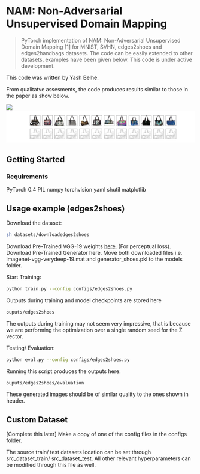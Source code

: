 # NAM: Non-Adversarial Unsupervised Domain Mapping
> PyTorch implementation of NAM: Non-Adversarial Unsupervised Domain Mapping [1] for MNIST, SVHN, edges2shoes and edges2handbags datasets. The code can be easily extended to other datasets, examples have been given below. This code is under active development.

This code was written by Yash Belhe.

From qualitatve assesments, the code produces results similar to those in the paper as show below.

![](sample_images/dges2shoes.png)
![](sample_images/edges2handbags.png)

## Getting  Started
### Requirements

PyTorch 0.4
PIL
numpy
torchvision
yaml
shutil
matplotlib

## Usage example (edges2shoes)

Download the dataset:

```sh
sh datasets/downloadedges2shoes
```

Download Pre-Trained VGG-19 weights [here](http://www.vlfeat.org/matconvnet/models/imagenet-vgg-verydeep-19.mat "imagenet-vgg-verydeep-19.mat"). (For perceptual loss).
Download Pre-Trained Generator here.
Move both downloaded files i.e. imagenet-vgg-verydeep-19.mat and generator_shoes.pkl to the models folder.

Start Training:
```sh
python train.py --config configs/edges2shoes.py
```

Outputs during training and model checkpoints are stored here 
```sh
ouputs/edges2shoes
```

The outputs during training may not seem very impressive, that is because we are performing the optimization over a single random seed for the Z vector.

Testing/ Evaluation:
```sh
python eval.py --config configs/edges2shoes.py
```

Running this script produces the outputs here:
```sh
ouputs/edges2shoes/evaluation
```
These generated images should be of similar quality to the ones shown in header.

## Custom Dataset

[Complete this later]
Make a copy of one of the config files in the configs folder.

The source train/ test datasets location can be set through src_dataset_train/ src_dataset_test.
All other relevant hyperparameters can be modified through this file as well. 